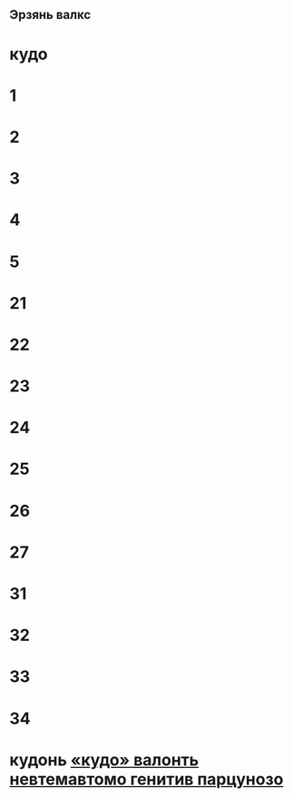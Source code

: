 ## Эрзянь валкс

# кудо

# 1

# 2

# 3

# 4

# 5

# 21

# 22

# 23

# 24

# 25

# 26

# 27

# 31

# 32

# 33

# 34


# кудонь [«кудо» валонть невтемавтомо генитив парцунозо](https://rueter.github.io/emerald/dictionaries/docs/myv_erzjanj_valks.md#кудо)